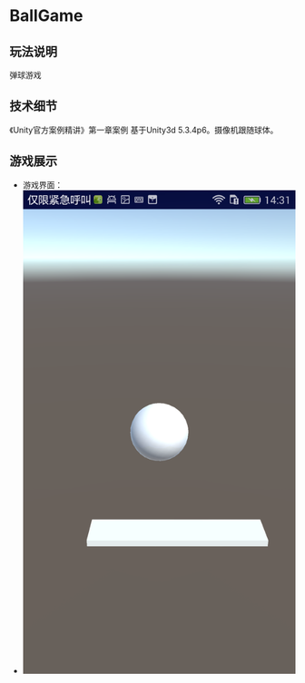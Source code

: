 # BallGame
玩法说明
---------
弹球游戏

技术细节
--------
《Unity官方案例精讲》第一章案例
基于Unity3d 5.3.4p6。摄像机跟随球体。

游戏展示
--------
 - 游戏界面：
 - ![image](GameShots/playing.png)
